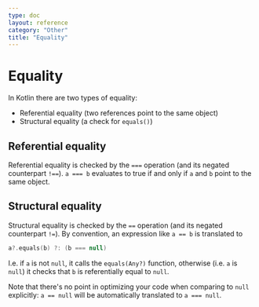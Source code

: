 ```yaml
---
type: doc
layout: reference
category: "Other"
title: "Equality"
---
```


# Equality

In Kotlin there are two types of equality:

* Referential equality (two references point to the same object)
* Structural equality (a check for `equals()`)

## Referential equality

Referential equality is checked by the `===` operation (and its negated counterpart `!==`). `a === b` evaluates to
true if and only if `a` and `b` point to the same object.

## Structural equality

Structural equality is checked by the `==` operation (and its negated counterpart `!=`). By convention, an expression like `a == b` is translated to

``` kotlin
a?.equals(b) ?: (b === null)
```

I.e. if `a` is not `null`, it calls the `equals(Any?)` function, otherwise (i.e. `a` is `null`) it checks that `b` is referentially equal to `null`.

Note that there's no point in optimizing your code when comparing to `null` explicitly: `a == null` will be automatically translated to `a === null`.



